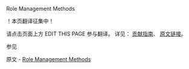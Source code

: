  Role Management Methods

 ！本页翻译征集中！

请点击页面上方 EDIT THIS PAGE 参与翻译。
详见：
[贡献指南]( https://github.com/whaleal/MongoDB-Manual-zh/blob/master/CONTRIBUTING.md )、
[原文链接](  https://docs.mongodb.com/manual/reference/method/js-role-management/  )。

 参见

原文 - [Role Management Methods]( https://docs.mongodb.com/manual/reference/method/js-role-management/ )

